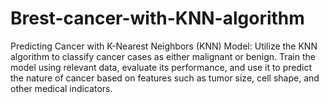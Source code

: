 # Brest-cancer-with-KNN-algorithm
Predicting Cancer with K-Nearest Neighbors (KNN) Model: Utilize the KNN algorithm to classify cancer cases as either malignant or benign. Train the model using relevant data, evaluate its performance, and use it to predict the nature of cancer based on features such as tumor size, cell shape, and other medical indicators.
